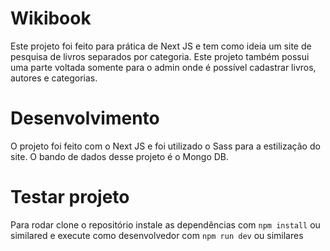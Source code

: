 # Wikibook
Este projeto foi feito para prática de Next JS e tem como ideia um site de pesquisa de livros separados por categoria. Este projeto também possui uma parte voltada somente para o admin onde é possível cadastrar livros, autores e categorias. 

# Desenvolvimento
O projeto foi feito com o Next JS e foi utilizado o Sass para a estilização do site. O bando de dados desse projeto é o Mongo DB. 

# Testar projeto
Para rodar clone o repositório instale as dependências com ``npm install`` ou similared e execute como desenvolvedor com ``npm run dev`` ou similares
